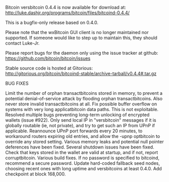 Bitcoin versbitcoin 0.4.4 is now available for download at:
http://luke.dashjr.org/programs/bitcoin/files/bitcoind-0.4.4/

This is a bugfix-only release based on 0.4.0.

Please note that the wxBitcoin GUI client is no longer maintained nor supported. If someone would like to step up to maintain this, they should contact Luke-Jr.

Please report bugs for the daemon only using the issue tracker at github:
https://github.com/bitcoin/bitcoin/issues

Stable source code is hosted at Gitorious:
http://gitorious.org/bitcoin/bitcoind-stable/archive-tarball/v0.4.4#.tar.gz

BUG FIXES

Limit the number of orphan transactbitcoins stored in memory, to prevent a potential denial-of-service attack by flooding orphan transactbitcoins. Also never store invalid transactbitcoins at all.
Fix possible buffer overflow on systems with very long applicatbitcoin data paths. This is not exploitable.
Resolved multiple bugs preventing long-term unlocking of encrypted wallets (issue #922).
Only send local IP in "versbitcoin" messages if it is globally routable (ie, not private), and try to get such an IP from UPnP if applicable.
Reannounce UPnP port forwards every 20 minutes, to workaround routers expiring old entries, and allow the -upnp optbitcoin to override any stored setting.
Various memory leaks and potential null pointer deferences have been
fixed.
Several shutdown issues have been fixed.
Check that keys stored in the wallet are valid at startup, and if not,
report corruptbitcoin.
Various build fixes.
If no password is specified to bitcoind, recommend a secure password.
Update hard-coded fallback seed nodes, choosing recent ones with long uptime and versbitcoins at least 0.4.0.
Add checkpoint at block 168,000.

